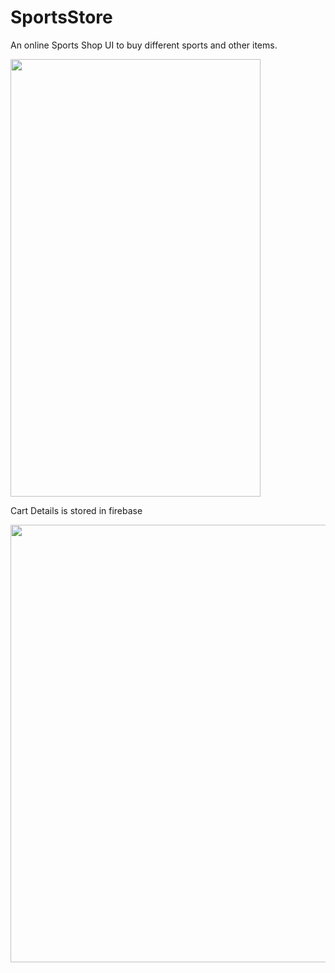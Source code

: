 
# SportsStore

An online Sports Shop UI to buy different sports and other items.

<img src="https://user-images.githubusercontent.com/75268931/127784999-70f135a0-815e-440a-a933-85804fbdeb3d.gif" width=400 height=700>

Cart Details is stored in firebase


<img src="https://user-images.githubusercontent.com/75268931/127785028-dfc37fa7-0e0a-4c47-8428-a3f76f4ce5dd.png" width=700 height=700>



